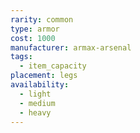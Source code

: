 ```yaml
---
rarity: common
type: armor
cost: 1000
manufacturer: armax-arsenal
tags:
  - item_capacity
placement: legs
availability:
  - light
  - medium
  - heavy
---
```

